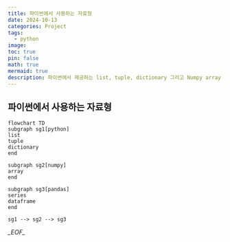 ```yaml
---
title: 파이썬에서 사용하는 자료형
date: 2024-10-13
categories: Project
tags:
  - python
image: 
toc: true
pin: false
math: true
mermaid: true
description: 파이썬에서 제공하는 list, tuple, dictionary 그리고 Numpy array 자료형과 Pandas Series, DataFrame 자료형을 알아본다.
---
```

## 파이썬에서 사용하는 자료형

```mermaid
flowchart TD
subgraph sg1[python]
list
tuple
dictionary
end

subgraph sg2[numpy]
array
end

subgraph sg3[pandas]
series
dataframe
end

sg1 --> sg2 --> sg3
```

_\_EOF\__
